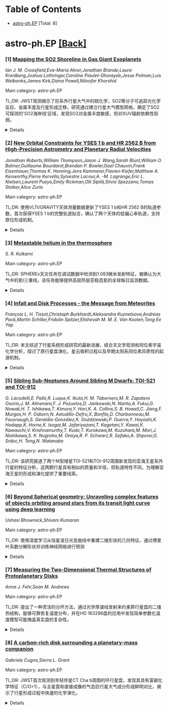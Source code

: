 <div id=toc></div>

# Table of Contents

- [astro-ph.EP](#astro-ph.EP) [Total: 8]


<div id='astro-ph.EP'></div>

# astro-ph.EP [[Back]](#toc)

### [1] [Mapping the SO2 Shoreline in Gas Giant Exoplanets](https://arxiv.org/abs/2509.14318)
*Ian J. M. Crossfield,Eva-Maria Ahrer,Jonathan Brande,Laura Kreidberg,Joshua Lothringer,Caroline Piaulet-Ghorayeb,Jesse Polman,Luis Welbanks,James Kirk,Diana Powell,Niloofar Khorshid*

Main category: astro-ph.EP

TL;DR: JWST观测揭示了巨系外行星大气中的硫化学，SO2等分子可追踪光化学反应、金属丰度及行星形成迁移。研究通过建立行星大气模型网格，确定了SO2可探测的'SO2海岸线'区域，发现SO2对金属丰度敏感，但对XUV辐射依赖性较弱。


<details>
  <summary>Details</summary>
Motivation: 了解决定SO2、H2S等含硫物种在系外行星大气中存在条件的需求，特别是JWST望远镜已探测到多个巨行星中的SO2，需要系统研究其形成机制和探测条件。

Method: 建立覆盖0.3-1000倍太阳金属丰度和250-2050K温度的行星大气模型网格，分析不同条件下含硫物种的丰度分布和探测可能性。

Result: 确定了SO2可探测的'SO2海岸线'区域；SO2对金属丰度高度敏感，但对XUV辐射依赖性弱；SO2虽易探测但从不主导含硫物种；H2S、S2、NS等其他含硫物种在不同条件下可能更丰富。

Conclusion: SO2是探测含硫化学的最佳示踪剂，但需要更多观测约束和未来工作，包括考虑云霾效应、自洽大气模型、2D/3D模型、更广行星参数范围，以及反应速率和分子不透明度的精确测量。

Abstract: JWST has revealed sulfur chemistry in giant exoplanet atmospheres, where
molecules such as SO2 trace photochemistry, metallicity, and formation and
migration. To ascertain the conditions that determine whether (or how much)
SO2, H2S, and other sulfur-bearing species are present in exoplanet
atmospheres, we present a grid of planetary atmospheres covering metallicities
from 0.3-1000x Solar and temperatures from 250-2050 K. These models map out the
'SO2 shoreline,' the region of metallicity and irradiation for which SO2 may be
sufficiently abundant to be detectable. SO2 is a sensitive indicator of
metallicity; expected SO2 abundances also depend strongly on overall
temperature and C/O ratio; the SO2 abundance depends surprisingly weakly on XUV
irradiation, also weakly on Kzz (for Teq > 600 K), and is essentially
independent of internal temperature. Despite its detection in a growing number
of giant planets, SO2 is never the dominant sulfur-bearing molecule: depending
on temperature and metallicity, H2S, S2, NS, SO, SH, and even S8 or atomic S
are frequently as common (or more so) as SO2. Nonetheless SO2 remains the most
easily detectable sulfur-bearing species, followed by H2S, though perhaps SO
and SH could be detectable in some gas giants. Aside from a pressing need for
additional observational constraints on sulfur, we also identify the need for
future work to account for the effects of clouds and hazes, fully
self-consistent atmospheric models, 2D and 3D models, a wider range of
planetary masses and radii, and studies to measure and refine reaction rates
and molecular opacities of sulfur-bearing species

</details>


### [2] [New Orbital Constraints for YSES 1 b and HR 2562 B from High-Precision Astrometry and Planetary Radial Velocities](https://arxiv.org/abs/2509.14321)
*Jonathan Roberts,William Thompson,Jason J. Wang,Sarah Blunt,William O. Balmer,Guillaume Bourdarot,Brendan P. Bowler,Gael Chauvin,Frank Eisenhauer,Thomas K. Henning,Jens Kammerer,Flavien Kiefer,Matthew A. Kenworthy,Pierre Kervella,Sylvestre Lacour,A. -M. Lagrange,Eric L. Nielsen,Laurent Pueyo,Emily Rickman,Olli Sipilä,Silvia Spezzano,Tomas Stolker,Alice Zurlo*

Main category: astro-ph.EP

TL;DR: 使用VLTI/GRAVITY天体测量数据更新了YSES 1 b和HR 2562 B的轨道参数，首次获得YSES 1 b的完整轨道拟合，确认了两个天体的低偏心率轨道，支持原位形成机制。


<details>
  <summary>Details</summary>
Motivation: 解决远距离伴星轨道偏心率难以约束的传统挑战，深入了解这些跨越行星-褐矮星边界的天体系统的动力学结构和形成机制。

Method: 使用VLTI/GRAVITY高精度天体测量数据、径向速度数据和自行运动数据，通过orbitize!软件进行轨道拟合分析。

Result: YSES 1 b获得首次完整轨道拟合，偏心率0.44(0.20)，恒星赤道倾角12(+11,-8)度；HR 2562 B确认低偏心率轨道0.34(0.20)，倾角87(1)度，与碎片盘几乎共面（相互倾角3.7(0.3)度）。

Conclusion: 两个天体的较低偏心率支持原位形成机制，而非极端散射或云碎裂形成机制，为理解这类天体的形成演化提供了重要线索。

Abstract: We present new VLTI/GRAVITY astrometry and updated orbit fits for the
directly imaged companions YSES 1 b and HR 2562 B, substellar objects
straddling the planet-brown dwarf boundary. Using high-precision astrometry,
radial velocity (RV) data, and proper motions, we derive revised orbital
parameters with orbitize! arXiv:1910.01756. For YSES 1 b, the inclusion of
GRAVITY astrometry and a relative radial velocity measurement from
arXiv:2409.16660 overcomes the traditional challenge of constraining
eccentricities for distant companions, enabling the first orbit fit and
yielding a constrained eccentricity of 0.44 (0.20). This represents the first
full orbit fit for the system. Additionally, we calculate a median
line-of-sight stellar obliquity of 12 (+11, -8) degrees, providing further
insight into the system's dynamical architecture. For HR 2562 B, our analysis
agrees with arXiv:2302.04893, confirming a low-eccentricity orbit (0.34 (0.20))
and an inclination of 87 (1) degrees. We find HR 2562 B's orbit to be nearly
coplanar with the debris disk, with a mutual inclination of 3.7 (0.3) degrees.
For both YSES 1 b and HR 2562 B the lower eccentricities favor an in situ
formation scenario over extreme scattering or cloud fragmentation.

</details>


### [3] [Metastable helium in the thermosphere](https://arxiv.org/abs/2509.14499)
*S. R. Kulkarni*

Main category: astro-ph.EP

TL;DR: SPHEREx天文任务在调试数据中检测到1.083微米发射特征，被确认为大气中的氦I三重线，该任务能够提供高层热层亚稳态氦的全球每日监测数据。


<details>
  <summary>Details</summary>
Motivation: 分析SPHEREx任务检测到的1.083微米发射特征的本质和科学意义，探讨其在高层大气氦研究中的应用价值。

Method: 利用SPHEREx卫星在晨昏太阳同步极轨道上的观测数据，通过共振散射原理分析亚稳态氦原子的柱密度分布。

Result: 成功观测到冬季氦凸起现象和南极上空的快速柱密度变化，证实SPHEREx能够提供高时间分辨率（2分钟）的全球氦分布数据。

Conclusion: SPHEREx任务为低地球轨道卫星运营商提供了重要的热层氦监测能力，结合地面观测手段将推动高层大气物理学研究。

Abstract: SPHEREx, a recently launched astronomy mission, detected a bright 1.083
micron emission feature in the commissioning data. The PI group attributed this
feature to the He I 1.0833 micron triplet line. Here, I review the physics and
aeronomy of this well-known line of atmospheric origin. SPHEREx is in a
dawn-dusk sun-synchronous polar orbit, circling the earth nearly 15 times a day
and observing close to the terminator plane. With a height of 650 km, SPHEREx
is located in the upper thermosphere that is dominated by atomic oxygen and
helium. The He I line is a result of resonance scattering of solar photons by
metastable helium atoms. It appears that SPHEREx has the capacity to provide a
rich dataset (global, daily, and 2-minute cadence) of column density of
metastable helium in the upper thermosphere. As an example of this assertion,
with data from just one orbit, the winter helium bulge was readily seen. Rapid
variations in the column density of metastable helium is seen over the south
pole which is probably due to spatial structure in the distribution of
metastable helium as well as solar activity. Helium in the thermosphere is of
considerable interest to operators of low-earth orbiting (LEO) satellites,
since drag in the thermosphere is the primary cause of the decay of these
satellites. SPHEREx, along with on-going ground-based studies (passive NIR
spectroscopy, lidar, incoherent scatter radar), is poised to contribute to this
topic.

</details>


### [4] [Infall and Disk Processes - the Message from Meteorites](https://arxiv.org/abs/2509.14539)
*François L. H. Tissot,Christoph Burkhardt,Aleksandra Kuznetsova,Andreas Pack,Martin Schiller,Fridolin Spitzer,Elishevah M. M. E. Van Kooten,Teng Ee Yap*

Main category: astro-ph.EP

TL;DR: 本文综述了行星系统形成研究的最新进展，结合天文学观测和同位素宇宙化学分析，探讨了原行星盘演化、星云吸积过程以及早期太阳系同位素异质性的起源机制。


<details>
  <summary>Details</summary>
Motivation: 探索行星系统（特别是太阳系）的形成机制，通过整合天文学观测和同位素异常数据来理解原行星盘的复杂演化过程和早期太阳系的化学分异。

Method: 综合评述天体物理模型和核合成同位素异常数据，分析原行星盘结构和演化，以及太阳系物质的同位素异质性模式。提出了继承模型和分馏模型两种主要解释框架。

Result: 发现恒星形成环境比之前认为的更复杂动态，原行星盘亚结构普遍存在。同位素数据显示早期太阳系存在大规模（NC-CC二分法）和小尺度（NC群内趋势）的普遍异质性。

Conclusion: 多学科方法为理解行星形成提供了强大工具，但仍存在局限性，需要未来研究解决开放性问题，特别是在尘埃输运、处理和混合过程方面。

Abstract: How do planetary systems, in general, and our own Solar System (SS), in
particular, form? In conjunction, Astronomy and Isotope Cosmochemistry provide
us with powerful tools to answer this age-old question. In this contribution,
we review recent advances in our understanding of circumstellar disk evolution,
including infall and disk processes, as explored through astrophysical models
and nucleosynthetic isotope anomalies of SS materials.
  Astronomically, filamentary structures and anisotropy are observed across the
dynamic range of star formation and disk substructures are found to be
ubiquitous, highlighting how star- and planet-forming environments are far more
complex and dynamic than previously thought. Isotopically, two decades of
investigation of nucleosynthetic anomalies in bulk meteorites and refractory
inclusions have produced a rich dataset, revealing the existence of pervasive
heterogeneity in the early SS, both at the large- (i.e., NC-CC dichotomy) and
fine-scale (i.e., trends within the NC group). Using an updated data
compilation, we review the systematics and emerging structures of these
anomalies as a function of their nucleosynthetic origin. We present the two
main families of models - inheritance vs. unmixing - that have been proposed to
explain the origin of the observed isotope heterogeneities, and discuss their
respective implications for cloud infall and thermal processing in the disk. We
also discuss how the extension of nucleosynthetic anomaly analyses to other
chondritic components (Ameboid Olivine Aggregates, chondrules, matrix) has
started to yield insights into transport, processing and mixing of dust in the
disk. Limitations, open questions and key avenues for future work are presented
in closing.

</details>


### [5] [Sibling Sub-Neptunes Around Sibling M Dwarfs: TOI-521 and TOI-912](https://arxiv.org/abs/2509.14782)
*G. Lacedelli,E. Pallé,R. Luque,K. Ikuta,H. M. Tabernero,M. R. Zapatero Osorio,J. M. Almenara,F. J. Pozuelos,D. Jankowski,N. Narita,A. Fukui,G. Nowak,H. T. Ishikawa,T. Kimura,Y. Hori,K. A. Collins,S. B. Howell,C. Jiang,F. Murgas,H. P. Osborn,N. Astudillo-Defru,X. Bonfils,D. Charbonneau,M. Fausnaugh,S. Geraldía-González,K. Goździewski,P. Guerra,Y. Hayashi,K. Hodapp,K. Horne,K. Isogai,M. Jafariyazani,T. Kagetani,Y. Kawai,K. Kawauchi,V. Krishnamurthy,T. Kudo,T. Kurokawa,M. Kuzuhara,M. Mori,J. Nishikawa,S. K. Nugroho,M. Omiya,R. P. Schwarz,R. Sefako,A. Shporer,G. Srdoc,H. Teng,N. Watanabe*

Main category: astro-ph.EP

TL;DR: 该研究报道了两个M型矮星TOI-521和TOI-912周围新发现的亚海王星系外行星的特征分析，这两颗行星具有相似的质量和半径，但轨道特性不同，为理解亚海王星的形成和演化提供了重要线索。


<details>
  <summary>Details</summary>
Motivation: 亚海王星在太阳系中不存在，但在银河系中很常见，它们挑战了内部结构模型，促使研究人员需要对其形成、演化和大气特征进行研究。THIRSTEE项目旨在通过精确表征研究来理解亚海王星群体。

Method: 研究人员分析了TESS光变曲线、地面测光数据以及ESPRESSO、HARPS和IRD的径向速度数据，以推断精确的轨道和物理参数。

Result: 发现TOI-521 b（1.5天轨道）和TOI-912 b（4.7天轨道）两颗亚海王星，质量分别为5.3±1.0 M_e和5.1±0.5 M_e，半径分别为1.98±0.14 R_e和1.93±0.13 R_e。TOI-912 b具有异常高的偏心率(e=0.58±0.02)，可能正在经历强潮汐耗散。两颗行星密度相似(~4 g/cm³)，位于质量-半径图的简并区域。

Conclusion: 这些发现支持亚海王星分为两个不同群体的观点，两颗行星都是研究温度-大气特征趋势的重要目标，特别是在JWST观测背景下进行大气后续研究。

Abstract: Sub-Neptunes are absent in the Solar System, yet they are commonly found in
our Galaxy. They challenge the internal structure models and prompt
investigation on their formation, evolution, and atmospheres. We report the
characterisation of new sub-Neptunes orbiting two similar M dwarfs, TOI-521
(T_eff=3544 K), and TOI-912 (T_eff=3572 K). Both stars host a candidate
identified by TESS and are part of the THIRSTEE follow-up program, which aims
at understanding the sub-Neptune population through precise characterisation
studies on a population level. We analysed light curves, ground-based
photometry and ESPRESSO, HARPS and IRD RVs to infer precise orbital and
physical parameters. The two stars host nearly identical planets in terms of
mass and radius. TOI-521 b is a transiting sub-Neptune in a 1.5-d orbit with
radius and mass of R=1.98+/-0.14 R_e and M=5.3+/-1.0 M_e respectively.
Moreover, we identified an additional candidate at 20.3 d, with a minimum mass
of Msini=10.7+/-2.4 M_e currently not detected to transit. Similarly, TOI-912 b
is a 4.7-d sub-Neptune with R=1.93+/-0.13 R_e and M=5.1+/-0.5 M_e.
Interestingly, TOI-912 b likely has an unusually high eccentricity
(e=0.58+/-0.02), and it is probably undergoing strong tidal dissipation. If
such eccentricity is confirmed, it would make it one of the most eccentric
sub-Neptunes known to date. TOI-521 b and TOI-912 b have very similar densities
(4 g/cm^3) and they lie in the degenerate region of the mass-radius diagram
where different compositions are plausible, including a volatile-rich
composition, or a rocky core surrounded by a H-He envelope. Our sample supports
the division of sub-Neptunes into two distinct populations divided by a density
gap. Both planets are interesting targets for atmospheric follow-up in the
context of understanding the temperature-atmospheric feature trend that starts
to emerge thanks to JWST observations.

</details>


### [6] [Beyond Spherical geometry: Unraveling complex features of objects orbiting around stars from its transit light curve using deep learning](https://arxiv.org/abs/2509.14875)
*Ushasi Bhowmick,Shivam Kumaran*

Main category: astro-ph.EP

TL;DR: 使用深度学习从恒星凌日光变曲线中重建二维形状的几何特征，通过傅里叶系数分解形状并训练神经网络进行预测


<details>
  <summary>Details</summary>
Motivation: 恒星凌日光变曲线分析是研究系外行星几何形状的有力工具，但由于相似光变曲线可能对应不同形状，这个问题本质上是病态的，需要探索光变曲线中能够嵌入多少形状特征信息

Method: 生成二维随机形状库，用Yuti模拟器模拟凌日光变曲线，将形状分解为椭圆组件的傅里叶系数，训练深度神经网络直接从光变曲线预测这些系数

Result: 神经网络成功重建了描述整体形状、方向和大尺度扰动的低阶椭圆，对于高阶椭圆能确定尺度但偏心率和方向推断有限，非凸形状特征的重建效果依赖于形状方向

Conclusion: 神经网络达到的重建水平证明了使用光变曲线从凌日系统中提取几何信息的实用性，揭示了光变曲线中形状信息的提取限度

Abstract: Characterizing the geometry of an object orbiting around a star from its
transit light curve is a powerful tool to uncover various complex phenomena.
This problem is inherently ill-posed, since similar or identical light curves
can be produced by multiple different shapes. In this study, we investigate the
extent to which the features of a shape can be embedded in a transit light
curve. We generate a library of two-dimensional random shapes and simulate
their transit light curves with light curve simulator, Yuti. Each shape is
decomposed into a series of elliptical components expressed in the form of
Fourier coefficients that adds increasingly diminishing perturbations to an
ideal ellipse. We train deep neural networks to predict these Fourier
coefficients directly from simulated light curves. Our results demonstrate that
the neural network can successfully reconstruct the low-order ellipses, which
describe overall shape, orientation and large-scale perturbations. For higher
order ellipses the scale is successfully determined but the inference of
eccentricity and orientation is limited, demonstrating the extent of shape
information in the light curve. We explore the impact of non-convex shape
features in reconstruction, and show its dependence on shape orientation. The
level of reconstruction achieved by the neural network underscores the utility
of using light curves as a means to extract geometric information from
transiting systems.

</details>


### [7] [Measuring the Two-Dimensional Thermal Structures of Protoplanetary Disks](https://arxiv.org/abs/2509.15196)
*Anna J. Fehr,Sean M. Andrews*

Main category: astro-ph.EP

TL;DR: 提出了一种灵活的分环方法，通过光学厚谱线发射来约束原行星盘的二维热结构，能够可靠恢复温度分布，并在HD 163296盘的应用中发现简单参数化温度模型可能掩盖真实盘的复杂性。


<details>
  <summary>Details</summary>
Motivation: 需要开发一种可靠的方法来约束原行星盘的二维热结构，以更好地理解行星形成的热环境，现有简单参数化温度模型可能无法准确描述真实盘的复杂性。

Method: 使用已知温度和密度结构的合成盘模型，提取多个CO同位素跃迁的垂直发射面和亮度温度，通过径向环来推断垂直温度剖面。

Result: 该方法能够可靠地恢复注入的温度结构，即使使用适度的发射线组也能约束大范围半径和高度的温度，但在HD 163296盘的应用显示简单参数化模型可能掩盖真实复杂性。

Conclusion: 这种灵活框架可应用于其他系统，有助于表征塑造行星形成的热环境，但需要更多观测来区分不同的垂直结构模型，提取发射面的偏差是主要系统误差来源。

Abstract: We present a flexible, annulus-by-annulus method to constrain the 2-D thermal
structure of a protoplanetary disk from optically thick spectral line emission.
Using synthetic disk models with a known temperature and density structure, we
extracted the vertical emission surfaces and brightness temperatures in radial
annuli for multiple CO isotopologue transitions and used them to infer the
vertical temperature profiles. This approach reliably recovers the injected
temperature structure despite noise and finite resolution. We demonstrated that
even a modest set of emission lines can constrain the temperature across a wide
range of radii and elevations. Nevertheless, biases in the extracted emission
surfaces constitute a major source of systematic error. Finally, we applied
this method to archival ALMA observations of the HD 163296 disk, revealing that
simple parametric radial temperature models may obscure the complexity of real
disks and that additional observations are necessary to distinguish between
different models of the vertical structure. This flexible framework can be
readily applied to other systems, helping to characterize the thermal
environments that shape planet formation.

</details>


### [8] [A carbon-rich disk surrounding a planetary-mass companion](https://arxiv.org/abs/2509.15209)
*Gabriele Cugno,Sierra L. Grant*

Main category: astro-ph.EP

TL;DR: JWST首次观测到年轻伴星CT Cha b周围的环行星盘，发现其具有富碳化学特征（C/O>1），与主星盘和直接成像的气态巨行星大气成分形成鲜明对比，揭示了行星形成过程中快速的化学演化。


<details>
  <summary>Details</summary>
Motivation: 研究气态巨行星形成过程中环行星盘的化学成分，这些盘为行星和卫星形成提供物质，但由于观测困难，其化学组成一直难以探测。

Method: 利用JWST/MIRI中分辨率光谱仪的空间和光谱分辨率，首次观测年轻伴星CT Cha b周围的环行星盘的中红外光谱。

Result: 检测到7种含碳分子（最高到C6H6）和一种同位素体，显示高气体C/O>1的富碳化学，与主星盘的贫碳特征形成强烈对比。

Conclusion: 环行星盘与主星盘在百万年时间尺度上发生了快速、分化的化学演化，环行星盘的化学性质遵循孤立天体的趋势，即随着宿主质量降低从富氧向富碳转变。

Abstract: During the final assembly of gas giant planets, circumplanetary disks (CPDs)
of gas and dust form due to the conservation of angular momentum, providing
material to be accreted onto the planet and the ingredients for moons. The
composition of these disks has remained elusive, as their faint nature and
short separations from their host stars have limited our ability to access
them. Now, with the spatial and spectral resolution of JWST/MIRI
Medium-Resolution Spectrograph, we can observe and characterize this reservoir
for wide-orbit planetary-mass companions for the first time. We present the
mid-infrared spectrum from the CPD surrounding the young companion CT Cha b.
The data show a carbon-rich chemistry with seven carbon-bearing molecules (up
to C$_6$H$_6$) and one isotopologue detected and indicate a high gaseous
C/O$>$1 that is in contrast with the elemental abundance ratios typically
measured in directly imaged gas giant atmospheres. This carbon-rich chemistry
is also in stark contrast to the spectrum of the disk surrounding the host
star, CT Cha A, which shows no carbon-bearing molecules. This difference in
disk chemistry between the host disk and its companion indicates rapid,
divergent chemical evolution on $\sim$million-year timescales. Nonetheless, the
chemical properties of the CPD follow trends observed in isolated objects,
where disks transition from an oxygen-rich to carbon-rich composition with
decreasing host mass. Our results provide the first direct insight into the
chemical and physical properties of material being accreted onto a gas giant
analogue and into its potential moon system.

</details>
